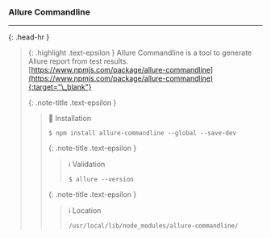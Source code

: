 ### Allure Commandline
<hr>{: .head-hr }

> {: .highlight .text-epsilon }
> Allure Commandline is a tool to generate Allure report from test results.<br>
> [https://www.npmjs.com/package/allure-commandline](https://www.npmjs.com/package/allure-commandline){:target="\_blank"}
>
>
> {: .note-title .text-epsilon } 
>> 🔲 Installation
>>
>> `$ npm install allure-commandline --global --save-dev`
>>
>>
>> {: .note-title .text-epsilon }
>>> ℹ️ Validation
>>>
>>> `$ allure --version`
>>
>>
>> {: .note-title .text-epsilon }
>>> ℹ️ Location
>>>
>>> `/usr/local/lib/node_modules/allure-commandline/`
